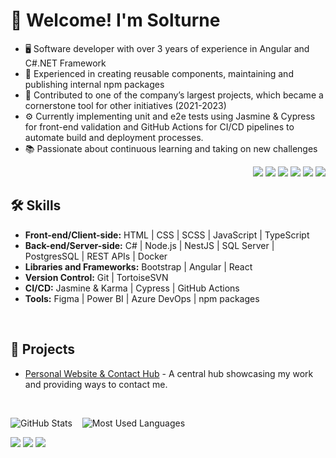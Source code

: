 <h1>👋 Welcome! I'm Solturne</h1>
<ul>
  <li>🖥️ Software developer with over 3 years of experience in Angular and C#.NET Framework</li>
  <li>🔧 Experienced in creating reusable components, maintaining and publishing internal npm packages</li>
  <li>📘 Contributed to one of the company’s largest projects, which became a cornerstone tool for other initiatives (2021-2023)</li>
  <li>⚙️ Currently implementing unit and e2e tests using Jasmine & Cypress for front-end validation and GitHub Actions for CI/CD pipelines to automate build and deployment processes.</li>
  <li>📚 Passionate about continuous learning and taking on new challenges</li>
</ul>

<p align="end">
  <a href="https://solturne.dev"><img src="https://img.shields.io/badge/website-ff1463?style=for-the-badge&logo=About.me&logoColor=white"></a>
  <a href="https://dev.to/s0lturn3"><img src="https://img.shields.io/badge/dev.to-0A0A0A?style=for-the-badge&logo=devdotto&logoColor=white"></a>
  <a href="https://medium.com/@S0lturn3"><img src="https://img.shields.io/badge/Medium-12100E?style=for-the-badge&logo=medium&logoColor=white"></a>
  <a href="https://www.linkedin.com/in/erick-carvalho-40a7471ba/"><img src="https://img.shields.io/badge/LinkedIn-blue?style=for-the-badge&logo=linkedin&logoColor=white"></a>
  <a href="https://www.upwork.com/freelancers/~01461935f19114c1bf"><img src="https://img.shields.io/badge/UpWork-green?style=for-the-badge&logo=upwork&logoColor=white"></a>
  <a href="mailto:erickcarvalho.contato20@gmail.com"><img src="https://img.shields.io/badge/Email-red?style=for-the-badge&logo=gmail&logoColor=white"></a>
</p>

<h2 id="skills">🛠️ Skills</h2>
<ul>
  <li> <b>Front-end/Client-side:</b> HTML | CSS | SCSS | JavaScript | TypeScript </li>
  <li> <b>Back-end/Server-side:</b> C# | Node.js | NestJS | SQL Server | PostgresSQL | REST APIs | Docker </li>
  <li> <b>Libraries and Frameworks:</b> Bootstrap | Angular | React </li>
  <li> <b>Version Control:</b> Git | TortoiseSVN </li>
  <li> <b>CI/CD:</b> Jasmine & Karma | Cypress | GitHub Actions </li>
  <li> <b>Tools:</b> Figma | Power BI | Azure DevOps | npm packages </li>
</ul>
<br>

<h2 id="projects">🚀 Projects</h2>
<ul>
  <li>
    <a href="https://solturne.vercel.app">Personal Website & Contact Hub</a> - A central hub showcasing my work and providing ways to contact me.
  </li>
</ul>
<br>

<p align="start">
  <span> <img src="https://github-readme-stats.vercel.app/api?username=S0lturn3&show_icons=true&theme=radical" alt="GitHub Stats"> </span>
  &nbsp;&nbsp;
  <span> <img src="https://github-readme-stats.vercel.app/api/top-langs/?username=S0lturn3&layout=compact&theme=radical" alt="Most Used Languages"> </span>
</p>
<img src="https://github-readme-activity-graph.vercel.app/graph?username=S0lturn3&point=ff1463&color=a9fef7&bg_color=141321&title_color=f34089&radius=8&custom_title=Contributions&area=true&area_color=431c36&line=431c36">

<img src="https://github-profile-summary-cards.vercel.app/api/cards/profile-details?username=S0lturn3">
<img src="https://github-readme-streak-stats.herokuapp.com/?user=S0lturn3">
